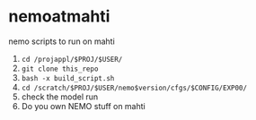 # nemoatmahti
nemo scripts to run on mahti

1. `cd /projappl/$PROJ/$USER/`
2. `git clone this_repo`
3. `bash -x build_script.sh`
4. `cd /scratch/$PROJ/$USER/nemo$version/cfgs/$CONFIG/EXP00/`
5. check the model run
6. Do you own NEMO stuff on mahti
